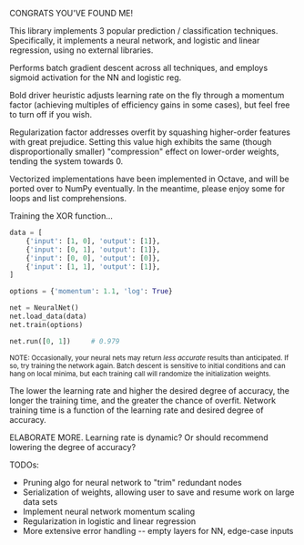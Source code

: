 CONGRATS YOU'VE FOUND ME!

This library implements 3 popular prediction / classification techniques.
Specifically, it implements a neural network, and logistic and linear regression, using no external libraries.

Performs batch gradient descent across all techniques, and employs sigmoid activation for the NN and logistic reg.

Bold driver heuristic adjusts learning rate on the fly through a momentum factor (achieving multiples of efficiency gains in some cases), but feel free to turn off if you wish.

Regularization factor addresses overfit by squashing higher-order features with great prejudice. Setting this value high exhibits the same (though disproportionally smaller) "compression" effect on lower-order weights, tending the system towards 0.

Vectorized implementations have been implemented in Octave, and will be ported over to NumPy eventually. In the meantime, please enjoy some for loops and list comprehensions.


Training the XOR function...

```python
data = [
    {'input': [1, 0], 'output': [1]},
    {'input': [0, 1], 'output': [1]},
    {'input': [0, 0], 'output': [0]},
    {'input': [1, 1], 'output': [1]},
]

options = {'momentum': 1.1, 'log': True}

net = NeuralNet()
net.load_data(data)
net.train(options)

net.run([0, 1])     # 0.979
```

<sup>NOTE: Occasionally, your neural nets may return *less accurate* results than anticipated. If so, try training the network again. Batch descent is sensitive to initial conditions and can hang on local minima, but each training call will randomize the initialization weights.</sup>

The lower the learning rate and higher the desired degree of accuracy, the longer the training time, and the greater the chance of overfit. Network training time is a function of the learning rate and desired degree of accuracy.

ELABORATE MORE. Learning rate is dynamic? Or should recommend lowering the degree of accuracy?


TODOs:
- Pruning algo for neural network to "trim" redundant nodes
- Serialization of weights, allowing user to save and resume work on large data sets
- Implement neural network momentum scaling
- Regularization in logistic and linear regression
- More extensive error handling -- empty layers for NN, edge-case inputs
